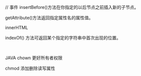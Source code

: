// 事件
insertBefore()方法在你指定的以后节点之前插入新的子节点。

getAttribute()方法返回指定属性名的属性值。

innerHTML 

indexOf()
方法可返回某个指定的字符串中首次出现的位置。

<br>


JAVA 
chown 
更好所有者权限

chmod 
添加删除读写属性